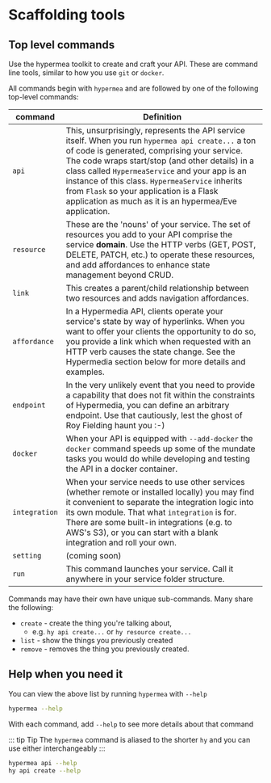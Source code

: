 # Scaffolding tools

## Top level commands
Use the hypermea toolkit to create and craft your API.  These are command line tools, similar to how you use `git` or `docker`.

All commands begin with `hypermea` and are followed by one of the following top-level commands:

| command     | Definition                                                                                                                                                                                                                                                                                                                                                                                                           |
|-------------|----------------------------------------------------------------------------------------------------------------------------------------------------------------------------------------------------------------------------------------------------------------------------------------------------------------------------------------------------------------------------------------------------------------------|
| `api`         | This, unsurprisingly, represents the API service itself.  When you run `hypermea api create...` a ton of code is generated, comprising your service.  The code wraps start/stop (and other details) in a class called `HypermeaService` and your app is an instance of this class.  `HypermeaService` inherits from `Flask` so your application is a Flask application as much as it is an hypermea/Eve application. |
| `resource`    | These are the 'nouns' of your service.  The set of resources you add to your API comprise the service **domain**.  Use the HTTP verbs (GET, POST, DELETE, PATCH, etc.) to operate these resources, and add affordances to enhance state management beyond CRUD.                                                                                                                                                      |
| `link`        | This creates a parent/child relationship between two resources and adds navigation affordances.                                                                                                                                                                                                                                                                                                                      |
| `affordance`  | In a Hypermedia API, clients operate your service's state by way of hyperlinks.  When you want to offer your clients the opportunity to do so, you provide a link which when requested with an HTTP verb causes the state change.  See the Hypermedia section below for more details and examples.                                                                                                                   |
| `endpoint`    | In the very unlikely event that you need to provide a capability that does not fit within the constraints of Hypermedia, you can define an arbitrary endpoint.  Use that cautiously, lest the ghost of Roy Fielding haunt you :-)                                                                                                                                                                                    |
| `docker` | When your API is equipped with `--add-docker` the `docker` command speeds up some of the mundate tasks you would do while developing and testing the API in a docker container.                                                                                                                                                                                                                                      |
| `integration` | When your service needs to use other services (whether remote or installed locally) you may find it convenient to separate the integration logic into its own module.  That what `integration` is for.  There are some built-in integrations (e.g. to AWS's S3), or you can start with a blank integration and roll your own.                                                                                        |
| `setting`     | (coming soon)                                                                                                                                                                                                                                                                                                                                                                                                        |
| `run`         | This command launches your service.  Call it anywhere in your service folder structure.                                                                                                                                                                                                                                                                                                                              |

Commands may have their own have unique sub-commands.  Many share the following:

* `create` - create the thing you're talking about, 
  * e.g. `hy api create...` or `hy resource create...`
* `list` - show the things you previously created
* `remove` - removes the thing you previously created.


## Help when you need it

You can view the above list by running `hypermea` with `--help`

```bash
hypermea --help
```

With each command, add `--help` to see more details about that command

::: tip Tip
The `hypermea` command is aliased to the shorter `hy` and you can use either interchangeably
:::

```bash
hypermea api --help
hy api create --help
```
